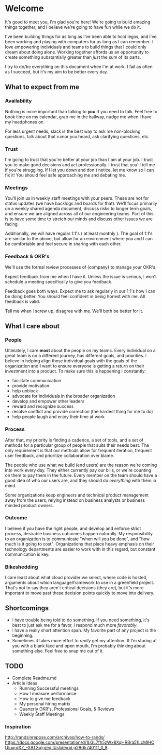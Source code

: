# Welcome

It's good to meet you, I'm glad you're here! We're going to build amazing things together, and I believe we're going to have fun while we do it.

I've been building things for as long as I've been able to hold legos, and I've been working and playing with computers for as long as I can remember. I love empowering individuals and teams to build things that I could only dream about doing alone. Working together affords us an opportunity to create something substantially greater than _just_ the sum of its parts.

I try to do/be everything on this document when I'm at work. I fail as often as I succeed, but it's my aim to be better every day.

## What to expect from me

### Availability

Nothing is more important than talking to **you** if you need to talk. Feel free to book time on my calendar, grab me in the hallway, nudge me when I have my headphones on.

For less urgent needs, slack is the best way to ask me non-blocking questions, talk about that rumor you heard, ask clarifying questions, etc.

### Trust

I'm going to trust that you're better at your job than I am at your job. I trust you to make good decisions and act professionally. I trust that you'll tell me if you're struggling. If I let you down and don't notice, let me know so I can fix it! You should feel safe approaching me and debating me.

### Meetings

You'll join us in weekly staff meetings with your peers. These are not for status updates (we have backlogs and boards for that). We'll focus primarily on a weekly shared agenda document, discuss risks to longer term goals, and ensure we are aligned across all of our engineering teams. Part of this is to have some time to stretch our minds and discuss other issues we are facing.

Additionally, we will have regular 1:1's ( at least monthly ). The goal of 1:1's are similar to the above, but allow for an environment where you and I can be comfortable and feel secure in sharing with each other.

### Feedback & OKR's

We'll use the formal review processes of {company} to manage your OKR's.

Expect feedback from me when I have it. Unless the issue is serious, I won't schedule a meeting specifically to give you feedback.

Feedback goes both ways. Expect me to ask regularly in our 1:1's how I can be doing better. You should feel confident in being honest with me. All feedback is valid.

Tell me when I screw up, disagree with me. We'll both be better for it.

## What I care about

### People

Ultimately, I care **most** about the people on my teams. Every individual on a great team is on a different journey, has different goals, and priorities. I believe in helping align those individual goals with the goals of the organization and I want to ensure everyone is getting a return on their investment into a product. To make sure this is happening I constantly:

* facilitate communication
* provide motivation
* help unblock
* advocate for individuals in the broader organization 
* develop and empower other leaders
* reward and recognize success
* resolve conflict and provide correction (the hardest thing for me to do)
* help people laugh and enjoy their time at work

### Process

After that, my priority is finding a cadence, a set of tools, and a set of methods for a particular group of people that suits their needs best. The only requirement is that our methods allow for frequent iteration, frequent user feedback, and prioritize collaboration over blame.

The people who use what we build (end users) are the reason we're coming into work every day. They either currently pay our bills, or we're counting on them to pay them in the future. Every member on the team should have a good idea of who our users are, and they should do *everything* with them in mind.

Some organizations keep engineers and technical product management away from the users, relying instead on business analysts or business minded product owners.

### Outcome

I believe if you have the right people, and develop and enforce strict process, desirable business outcomes happen naturally. My responsibility to an organization is to communicate "when will you be done", and "how much is it going to cost". Organizations that place heavy emphasis on their technology departments are easier to work with in this regard, but constant communication is key.

### Bikeshedding

I care least about what cloud provider we select, where code is hosted, arguments about which language/framework to use in a greenfield project. That's not to say they aren't critical decisions (they are), but it's more important to move past these decision points quickly to move into delivery.

## Shortcomings

* I have trouble being told to do something. If you need something, it's best to just ask me for a favor, I respond much more *favorably*.
* I have a really short attention span. My favorite part of any project is the beginning.
* Sometimes it takes more effort to *really* get my attention. If I'm staring at you with a blank face and open mouth, I'm probably thinking about something else. Feel free to snap me out of it.

## TODO

* Complete Readme.md
* Article Ideas
  * Running Successful meetings
  * How I measure performance
  * How to give me feedback
  * My personal hiring matrix
  * Quarterly OKR's, Professional Goals, & Reviews
  * Weekly Staff Meetings

### Inspiration

http://randsinrepose.com/archives/how-to-rands/
https://docs.google.com/presentation/d/1LGL7fh5zWx8XqHRBra51LcMIHCUluqrdXZ_-XBTXqlg/edit#slide=id.g28d574011f_0_8
